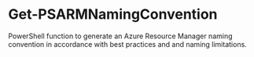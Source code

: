 # Get-PSARMNamingConvention
PowerShell function to generate an Azure Resource Manager naming convention in accordance with best practices and and naming limitations.
